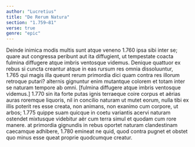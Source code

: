 ```yaml
---
author: "Lucretius"
title: "De Rerum Natura"
section: "1.759–81"
verse: true
genre: "epic"
---
```


  Deinde inimica modis multis sunt atque veneno
1.760
ipsa sibi inter se; quare aut congressa peribunt
aut ita diffugient, ut tempestate coacta
fulmina diffugere atque imbris ventosque videmus.
  Denique quattuor ex rebus si cuncta creantur
atque in eas rursum res omnia dissoluuntur,  
1.765
qui magis illa queunt rerum primordia dici
quam contra res illorum retroque putari?
alternis gignuntur enim mutantque colorem
et totam inter se naturam tempore ab omni.
[fulmina diffugere atque imbris ventosque videmus.]
1.770
sin ita forte putas ignis terraeque coire
corpus et aërias auras roremque liquoris,
nil in concilio naturam ut mutet eorum,
nulla tibi ex illis poterit res esse creata,
non animans, non exanimo cum corpore, ut arbos;
1.775
quippe suam quicque in coetu variantis acervi
naturam ostendet mixtusque videbitur aër
cum terra simul et quodam cum rore manere.
at primordia gignundis in rebus oportet
naturam clandestinam caecamque adhibere,
1.780
emineat ne quid, quod contra pugnet et obstet
quo minus esse queat proprie quodcumque creatur.